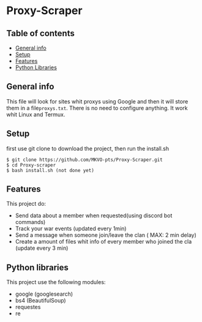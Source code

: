 # Proxy-Scraper

## Table of contents
* [General info](#general-info)
* [Setup](#setup)
* [Features](#features)
* [Python Libraries](#pytho-libraries)

## General info
This file will look for sites whit proxys using Google and then it will store them in a file``proxys.txt``.
There is no need to configure anything. It work whit Linux and Termux.

## Setup
first use git clone to download the project, then run the install.sh
```
$ git clone https://github.com/MKVO-pts/Proxy-Scraper.git
$ cd Proxy-scraper
$ bash install.sh (not done yet)
```
## Features
This project do:
* Send data about a member when requested(using discord bot commands)
* Track your war events (updated every 1min)
* Send a message when someone join/leave the clan ( MAX: 2 min delay)
* Create a amount of files whit info of every member who joined the cla (update every 3 min)

## Python libraries
This project use the following modules:
* google (googlesearch)
* bs4 (BeautifulSoup)
* requestes
* re
